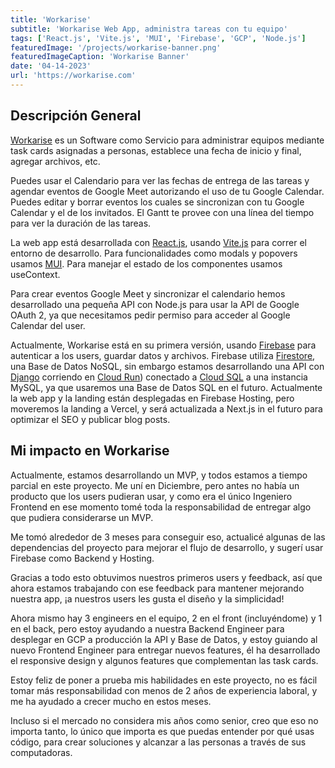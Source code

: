 ```yaml
---
title: 'Workarise'
subtitle: 'Workarise Web App, administra tareas con tu equipo'
tags: ['React.js', 'Vite.js', 'MUI', 'Firebase', 'GCP', 'Node.js']
featuredImage: '/projects/workarise-banner.png'
featuredImageCaption: 'Workarise Banner'
date: '04-14-2023'
url: 'https://workarise.com'
---
```


## Descripción General

[Workarise](https://workarise.com) es un Software como Servicio para administrar equipos mediante task cards asignadas a personas, establece una fecha de inicio y final, agregar archivos, etc.

Puedes usar el Calendario para ver las fechas de entrega de las tareas y agendar eventos de Google Meet autorizando el uso de tu Google Calendar. Puedes editar y borrar eventos los cuales se sincronizan con tu Google Calendar y el de los invitados. El Gantt te provee con una línea del tiempo para ver la duración de las tareas.

La web app está desarrollada con [React.js](https://react.dev/), usando [Vite.js](https://vitejs.dev/) para correr el entorno de desarrollo. Para funcionalidades como modals y popovers usamos [MUI](https://mui.com/). Para manejar el estado de los componentes usamos useContext.

Para crear eventos Google Meet y sincronizar el calendario hemos desarrollado una pequeña API con Node.js para usar la API de Google OAuth 2, ya que necesitamos pedir permiso para acceder al Google Calendar del user.

Actualmente, Workarise está en su primera versión, usando [Firebase](https://firebase.google.com/) para autenticar a los users, guardar datos y archivos. Firebase utiliza [Firestore](https://firebase.google.com/docs/firestore), una Base de Datos NoSQL, sin embargo estamos desarrollando una API con [Django](https://www.djangoproject.com/) corriendo en [Cloud Run](https://cloud.google.com/run)) conectado a [Cloud SQL](https://cloud.google.com/sql) a una instancia MySQL, ya que usaremos una Base de Datos SQL en el futuro. Actualmente la web app y la landing están desplegadas en Firebase Hosting, pero moveremos la landing a Vercel, y será actualizada a Next.js in el futuro para optimizar el SEO y publicar blog posts.

## Mi impacto en Workarise

Actualmente, estamos desarrollando un MVP, y todos estamos a tiempo parcial en este proyecto. Me uní en Diciembre, pero antes no había un producto que los users pudieran usar, y como era el único Ingeniero Frontend en ese momento tomé toda la responsabilidad de entregar algo que pudiera considerarse un MVP.

Me tomó alrededor de 3 meses para conseguir eso, actualicé algunas de las dependencias del proyecto para mejorar el flujo de desarrollo, y sugerí usar Firebase como Backend y Hosting.

Gracias a todo esto obtuvimos nuestros primeros users y feedback, así que ahora estamos trabajando con ese feedback para mantener mejorando nuestra app, ¡a nuestros users les gusta el diseño y la simplicidad!

Ahora mismo hay 3 engineers en el equipo, 2 en el front (incluyéndome) y 1 en el back, pero estoy ayudando a nuestra Backend Engineer para desplegar en GCP a producción la API y Base de Datos, y estoy guiando al nuevo Frontend Engineer para entregar nuevos features, él ha desarrollado el responsive design y algunos features que complementan las task cards.

Estoy feliz de poner a prueba mis habilidades en este proyecto, no es fácil tomar más responsabilidad con menos de 2 años de experiencia laboral, y me ha ayudado a crecer mucho en estos meses.

Incluso si el mercado no considera mis años como senior, creo que eso no importa tanto, lo único que importa es que puedas entender por qué usas código, para crear soluciones y alcanzar a las personas a través de sus computadoras.
